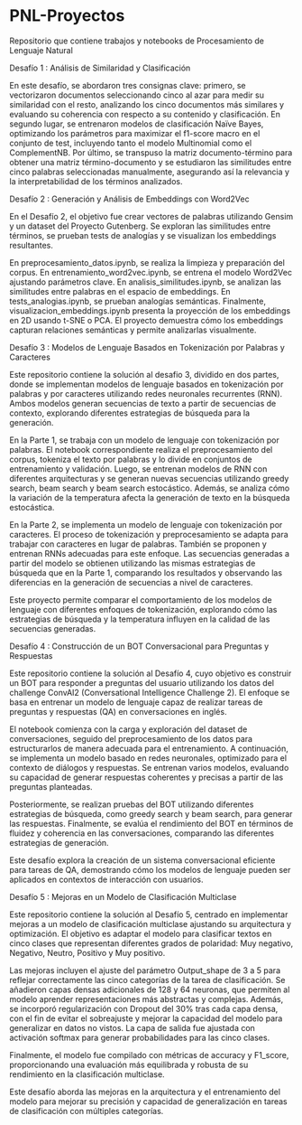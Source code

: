 # PNL-Proyectos
Repositorio que contiene trabajos y notebooks de Procesamiento de Lenguaje Natural

Desafío 1 : Análisis de Similaridad y Clasificación

En este desafío, se abordaron tres consignas clave: primero, se vectorizaron documentos seleccionando cinco al azar para medir su similaridad con el resto, analizando los cinco documentos más similares y evaluando su coherencia con respecto a su contenido y clasificación. En segundo lugar, se entrenaron modelos de clasificación Naïve Bayes, optimizando los parámetros para maximizar el f1-score macro en el conjunto de test, incluyendo tanto el modelo Multinomial como el ComplementNB. Por último, se transpuso la matriz documento-término para obtener una matriz término-documento y se estudiaron las similitudes entre cinco palabras seleccionadas manualmente, asegurando así la relevancia y la interpretabilidad de los términos analizados.

Desafío 2 : Generación y Análisis de Embeddings con Word2Vec

En el Desafío 2, el objetivo fue crear vectores de palabras utilizando Gensim y un dataset del Proyecto Gutenberg. Se exploran las similitudes entre términos, se prueban tests de analogías y se visualizan los embeddings resultantes.

En preprocesamiento_datos.ipynb, se realiza la limpieza y preparación del corpus. En entrenamiento_word2vec.ipynb, se entrena el modelo Word2Vec ajustando parámetros clave. En analisis_similitudes.ipynb, se analizan las similitudes entre palabras en el espacio de embeddings. En tests_analogias.ipynb, se prueban analogías semánticas. Finalmente, visualizacion_embeddings.ipynb presenta la proyección de los embeddings en 2D usando t-SNE o PCA.
El proyecto demuestra cómo los embeddings capturan relaciones semánticas y permite analizarlas visualmente.

Desafío 3 : Modelos de Lenguaje Basados en Tokenización por Palabras y Caracteres

Este repositorio contiene la solución al desafio 3, dividido en dos partes, donde se implementan modelos de lenguaje basados en tokenización por palabras y por caracteres utilizando redes neuronales recurrentes (RNN). Ambos modelos generan secuencias de texto a partir de secuencias de contexto, explorando diferentes estrategias de búsqueda para la generación.

En la Parte 1, se trabaja con un modelo de lenguaje con tokenización por palabras. El notebook correspondiente realiza el preprocesamiento del corpus, tokeniza el texto por palabras y lo divide en conjuntos de entrenamiento y validación. Luego, se entrenan modelos de RNN con diferentes arquitecturas y se generan nuevas secuencias utilizando greedy search, beam search y beam search estocástico. Además, se analiza cómo la variación de la temperatura afecta la generación de texto en la búsqueda estocástica.

En la Parte 2, se implementa un modelo de lenguaje con tokenización por caracteres. El proceso de tokenización y preprocesamiento se adapta para trabajar con caracteres en lugar de palabras. También se proponen y entrenan RNNs adecuadas para este enfoque. Las secuencias generadas a partir del modelo se obtienen utilizando las mismas estrategias de búsqueda que en la Parte 1, comparando los resultados y observando las diferencias en la generación de secuencias a nivel de caracteres.

Este proyecto permite comparar el comportamiento de los modelos de lenguaje con diferentes enfoques de tokenización, explorando cómo las estrategias de búsqueda y la temperatura influyen en la calidad de las secuencias generadas.

Desafío 4 : Construcción de un BOT Conversacional para Preguntas y Respuestas

Este repositorio contiene la solución al Desafío 4, cuyo objetivo es construir un BOT para responder a preguntas del usuario utilizando los datos del challenge ConvAI2 (Conversational Intelligence Challenge 2). El enfoque se basa en entrenar un modelo de lenguaje capaz de realizar tareas de preguntas y respuestas (QA) en conversaciones en inglés.

El notebook comienza con la carga y exploración del dataset de conversaciones, seguido del preprocesamiento de los datos para estructurarlos de manera adecuada para el entrenamiento. A continuación, se implementa un modelo basado en redes neuronales, optimizado para el contexto de diálogos y respuestas. Se entrenan varios modelos, evaluando su capacidad de generar respuestas coherentes y precisas a partir de las preguntas planteadas.

Posteriormente, se realizan pruebas del BOT utilizando diferentes estrategias de búsqueda, como greedy search y beam search, para generar las respuestas. Finalmente, se evalúa el rendimiento del BOT en términos de fluidez y coherencia en las conversaciones, comparando las diferentes estrategias de generación.

Este desafío explora la creación de un sistema conversacional eficiente para tareas de QA, demostrando cómo los modelos de lenguaje pueden ser aplicados en contextos de interacción con usuarios.

Desafío 5 : Mejoras en un Modelo de Clasificación Multiclase

Este repositorio contiene la solución al Desafío 5, centrado en implementar mejoras a un modelo de clasificación multiclase ajustando su arquitectura y optimización. El objetivo es adaptar el modelo para clasificar textos en cinco clases que representan diferentes grados de polaridad: Muy negativo, Negativo, Neutro, Positivo y Muy positivo.

Las mejoras incluyen el ajuste del parámetro Output_shape de 3 a 5 para reflejar correctamente las cinco categorías de la tarea de clasificación. Se añadieron capas densas adicionales de 128 y 64 neuronas, que permiten al modelo aprender representaciones más abstractas y complejas. Además, se incorporó regularización con Dropout del 30% tras cada capa densa, con el fin de evitar el sobreajuste y mejorar la capacidad del modelo para generalizar en datos no vistos. La capa de salida fue ajustada con activación softmax para generar probabilidades para las cinco clases.

Finalmente, el modelo fue compilado con métricas de accuracy y F1_score, proporcionando una evaluación más equilibrada y robusta de su rendimiento en la clasificación multiclase.

Este desafío aborda las mejoras en la arquitectura y el entrenamiento del modelo para mejorar su precisión y capacidad de generalización en tareas de clasificación con múltiples categorías.






